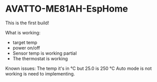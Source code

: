 # AVATTO-ME81AH-EspHome
This is the first build!


What is working:
- target temp
- power on/off
- Sensor temp is working partial
- The thermostat is working

Known issues:
The temp it's in °C but 25.0 is 250 °C
Auto mode is not working is need to implementing.
